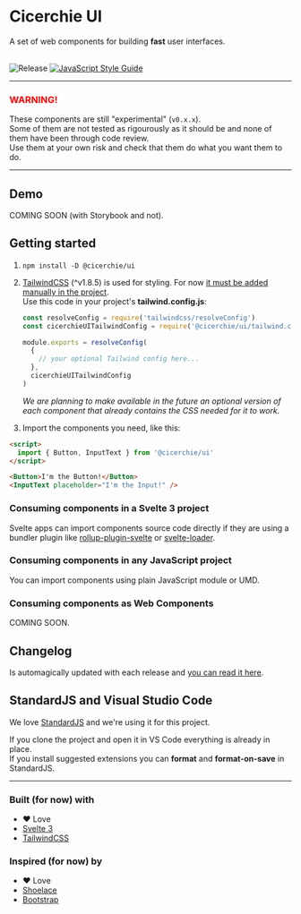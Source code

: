 # Cicerchie UI

A set of web components for building **fast** user interfaces.<br><br>

![Release](https://github.com/cicerchie/ui/workflows/Release/badge.svg?branch=master)
[![JavaScript Style Guide](https://img.shields.io/badge/code_style-standard-brightgreen.svg)](https://standardjs.com)

---

### <span style="color:red">WARNING!</span>

These components are still "experimental" (`v0.x.x`).<br>
Some of them are not tested as rigourously as it should be and none of them have been through code review.<br>
Use them at your own risk and check that them do what you want them to do.

---

## Demo

COMING SOON (with Storybook and not).

## Getting started

1. `npm install -D @cicerchie/ui`

1. [TailwindCSS](https://tailwindcss.com) (^v1.8.5) is used for styling. For now [it must be added manually in the project](https://tailwindcss.com/docs/installation).<br>
Use this code in your project's **tailwind.config.js**:

    ```js
    const resolveConfig = require('tailwindcss/resolveConfig')
    const cicerchieUITailwindConfig = require('@cicerchie/ui/tailwind.config')

    module.exports = resolveConfig(
      {
        // your optional Tailwind config here...
      },
      cicerchieUITailwindConfig
    )
    ```

    _We are planning to make available in the future an optional version of each component that already contains the CSS needed for it to work._

1. Import the components you need, like this:

```html
<script>
  import { Button, InputText } from '@cicerchie/ui'
</script>

<Button>I'm the Button!</Button>
<InputText placeholder="I'm the Input!" />
```

### Consuming components in a **Svelte 3 project**

Svelte apps can import components source code directly if they are using a bundler plugin like [rollup-plugin-svelte](https://github.com/sveltejs/rollup-plugin-svelte) or [svelte-loader](https://github.com/sveltejs/svelte-loader).

### Consuming components in **any JavaScript project**

You can import components using plain JavaScript module or UMD.

### Consuming components as **Web Components**

COMING SOON.

## Changelog

Is automagically updated with each release and [you can read it here](https://github.com/cicerchie/ui/blob/master/CHANGELOG.md).

## StandardJS and Visual Studio Code

We love [StandardJS](https://standardjs.com) and we're using it for this project.

If you clone the project and open it in VS Code everything is already in place.<br>
If you install suggested extensions you can **format** and **format-on-save** in StandardJS.

---

### Built (for now) with

- ♥ Love
- [Svelte 3](https://svelte.dev)
- [TailwindCSS](https://tailwindcss.com)

### Inspired (for now) by

- ♥ Love
- [Shoelace](https://shoelace.style)
- [Bootstrap](https://getbootstrap.com)
